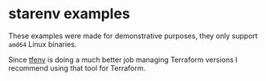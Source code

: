 # starenv examples

These examples were made for demonstrative purposes, they only support `amd64` Linux binaries.

Since [tfenv][] is doing a much better job managing Terraform versions I recommend using that tool for Terraform.

[tfenv]: https://github.com/tfutils/tfenv

